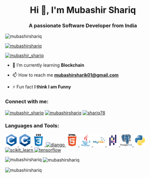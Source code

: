 <h1 align="center">Hi 👋, I'm Mubashir Shariq</h1>
<h3 align="center">A passionate Software Developer from India</h3>

<p align="left"> <img src="https://komarev.com/ghpvc/?username=mubashirshariq&label=Profile%20views&color=0e75b6&style=flat" alt="mubashirshariq" /> </p>

<p align="left"> <a href="https://github.com/ryo-ma/github-profile-trophy"><img src="https://github-profile-trophy.vercel.app/?username=mubashirshariq" alt="mubashirshariq" /></a> </p>

<p align="left"> <a href="https://twitter.com/mubashir_shariq" target="blank"><img src="https://img.shields.io/twitter/follow/mubashir_shariq?logo=twitter&style=for-the-badge" alt="mubashir_shariq" /></a> </p>

- 🌱 I’m currently learning **Blockchain**

- 📫 How to reach me **mubashirsharik01@gmail.com**

- ⚡ Fun fact **I think I am Funny**

<h3 align="left">Connect with me:</h3>
<p align="left">
<a href="https://twitter.com/mubashir_shariq" target="blank"><img align="center" src="https://raw.githubusercontent.com/rahuldkjain/github-profile-readme-generator/master/src/images/icons/Social/twitter.svg" alt="mubashir_shariq" height="30" width="40" /></a>
<a href="https://linkedin.com/in/mubashirshariq" target="blank"><img align="center" src="https://raw.githubusercontent.com/rahuldkjain/github-profile-readme-generator/master/src/images/icons/Social/linked-in-alt.svg" alt="mubashirshariq" height="30" width="40" /></a>
<a href="https://www.codechef.com/users/shariq78" target="blank"><img align="center" src="https://cdn.jsdelivr.net/npm/simple-icons@3.1.0/icons/codechef.svg" alt="shariq78" height="30" width="40" /></a>
</p>

<h3 align="left">Languages and Tools:</h3>
<p align="left"> <a href="https://www.cprogramming.com/" target="_blank" rel="noreferrer"> <img src="https://raw.githubusercontent.com/devicons/devicon/master/icons/c/c-original.svg" alt="c" width="40" height="40"/> </a> <a href="https://www.w3schools.com/cpp/" target="_blank" rel="noreferrer"> <img src="https://raw.githubusercontent.com/devicons/devicon/master/icons/cplusplus/cplusplus-original.svg" alt="cplusplus" width="40" height="40"/> </a> <a href="https://www.w3schools.com/css/" target="_blank" rel="noreferrer"> <img src="https://raw.githubusercontent.com/devicons/devicon/master/icons/css3/css3-original-wordmark.svg" alt="css3" width="40" height="40"/> </a> <a href="https://www.djangoproject.com/" target="_blank" rel="noreferrer"> <img src="https://cdn.worldvectorlogo.com/logos/django.svg" alt="django" width="40" height="40"/> </a> <a href="https://www.w3.org/html/" target="_blank" rel="noreferrer"> <img src="https://raw.githubusercontent.com/devicons/devicon/master/icons/html5/html5-original-wordmark.svg" alt="html5" width="40" height="40"/> </a> <a href="https://www.java.com" target="_blank" rel="noreferrer"> <img src="https://raw.githubusercontent.com/devicons/devicon/master/icons/java/java-original.svg" alt="java" width="40" height="40"/> </a> <a href="https://www.mysql.com/" target="_blank" rel="noreferrer"> <img src="https://raw.githubusercontent.com/devicons/devicon/master/icons/mysql/mysql-original-wordmark.svg" alt="mysql" width="40" height="40"/> </a> <a href="https://pandas.pydata.org/" target="_blank" rel="noreferrer"> <img src="https://raw.githubusercontent.com/devicons/devicon/2ae2a900d2f041da66e950e4d48052658d850630/icons/pandas/pandas-original.svg" alt="pandas" width="40" height="40"/> </a> <a href="https://www.postgresql.org" target="_blank" rel="noreferrer"> <img src="https://raw.githubusercontent.com/devicons/devicon/master/icons/postgresql/postgresql-original-wordmark.svg" alt="postgresql" width="40" height="40"/> </a> <a href="https://www.python.org" target="_blank" rel="noreferrer"> <img src="https://raw.githubusercontent.com/devicons/devicon/master/icons/python/python-original.svg" alt="python" width="40" height="40"/> </a> <a href="https://scikit-learn.org/" target="_blank" rel="noreferrer"> <img src="https://upload.wikimedia.org/wikipedia/commons/0/05/Scikit_learn_logo_small.svg" alt="scikit_learn" width="40" height="40"/> </a> <a href="https://www.tensorflow.org" target="_blank" rel="noreferrer"> <img src="https://www.vectorlogo.zone/logos/tensorflow/tensorflow-icon.svg" alt="tensorflow" width="40" height="40"/> </a> </p>

<p><img align="left" src="https://github-readme-stats.vercel.app/api/top-langs?username=mubashirshariq&show_icons=true&locale=en&layout=compact" alt="mubashirshariq" /></p>

<p>&nbsp;<img align="center" src="https://github-readme-stats.vercel.app/api?username=mubashirshariq&show_icons=true&locale=en" alt="mubashirshariq" /></p>

<p><img align="center" src="https://github-readme-streak-stats.herokuapp.com/?user=mubashirshariq&" alt="mubashirshariq" /></p>
